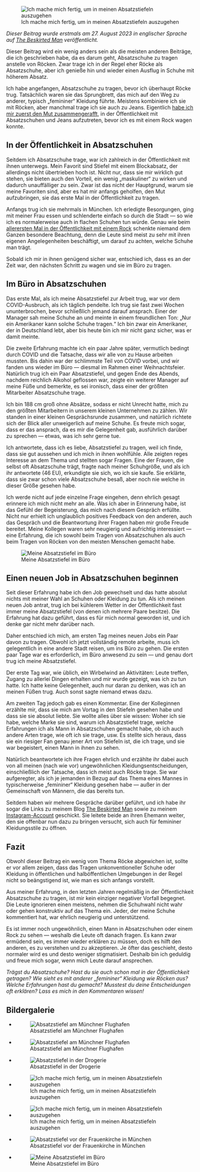 <figure><img loading="lazy" decoding="async" src="IMG_8304.jpeg" alt="Ich mache mich fertig, um in meinen Absatzstiefeln auszugehen"><figcaption>Ich mache mich fertig, um in meinen Absatzstiefeln auszugehen</figcaption></figure>

*Dieser Beitrag wurde erstmals am 27. August 2023 in englischer Sprache auf [The Beskirted Man](https://www.the-beskirted-man.com/personal-experiences/heeled-boots-at-the-office/) veröffentlicht.*

Dieser Beitrag wird ein wenig anders sein als die meisten anderen Beiträge, die ich geschrieben habe, da es darum geht, Absatzschuhe zu tragen anstelle von Röcken. Zwar trage ich in der Regel eher Röcke als Absatzschuhe, aber ich genieße hin und wieder einen Ausflug in Schuhe mit höherem Absatz.

Ich habe angefangen, Absatzschuhe zu tragen, bevor ich überhaupt Röcke trug. Tatsächlich waren sie das Sprungbrett, das mich auf den Weg zu anderer, typisch „femininer“ Kleidung führte. Meistens kombiniere ich sie mit Röcken, aber manchmal trage ich sie auch zu Jeans. Eigentlich [habe ich mir zuerst den Mut zusammengerafft](https://blog.alexseifert.de/2025/05/07/sich-den-mut-zusammennehmen-um-in-die-oeffentlichkeit-zu-gehen/), in der Öffentlichkeit mit Absatzschuhen und Jeans aufzutreten, bevor ich es mit einem Rock wagen konnte.

In der Öffentlichkeit in Absatzschuhen
--------------------------------------

Seitdem ich Absatzschuhe trage, war ich zahlreich in der Öffentlichkeit mit ihnen unterwegs. Mein Favorit sind Stiefel mit einem Blockabsatz, der allerdings nicht übertrieben hoch ist. Nicht nur, dass sie mir wirklich gut stehen, sie bieten auch den Vorteil, ein wenig „maskuliner“ zu wirken und dadurch unauffälliger zu sein. Zwar ist das nicht der Hauptgrund, warum sie meine Favoriten sind, aber es hat mir anfangs geholfen, den Mut aufzubringen, sie das erste Mal in der Öffentlichkeit zu tragen.

Anfangs trug ich sie mehrmals in München. Ich erledigte Besorgungen, ging mit meiner Frau essen und schlenderte einfach so durch die Stadt — so wie ich es normalerweise auch in flachen Schuhen tun würde. Genau wie beim [allerersten Mal in der Öffentlichkeit mit einem Rock](https://blog.alexseifert.de/2025/05/13/mein-erstes-mal-in-der-oeffentlichkeit-in-einem-rock/) schenkte niemand dem Ganzen besondere Beachtung, denn die Leute sind meist zu sehr mit ihren eigenen Angelegenheiten beschäftigt, um darauf zu achten, welche Schuhe man trägt.

Sobald ich mir in ihnen genügend sicher war, entschied ich, dass es an der Zeit war, den nächsten Schritt zu wagen und sie im Büro zu tragen.

Im Büro in Absatzschuhen
------------------------

Das erste Mal, als ich meine Absatzstiefel zur Arbeit trug, war vor dem COVID-Ausbruch, als ich täglich pendelte. Ich trug sie fast zwei Wochen ununterbrochen, bevor schließlich jemand darauf ansprach. Einer der Manager sah meine Schuhe an und meinte in einem freundlichen Ton: „Nur ein Amerikaner kann solche Schuhe tragen.“ Ich bin zwar ein Amerikaner, der in Deutschland lebt, aber bis heute bin ich mir nicht ganz sicher, was er damit meinte.

Die zweite Erfahrung machte ich ein paar Jahre später, vermutlich bedingt durch COVID und die Tatsache, dass wir alle von zu Hause arbeiten mussten. Bis dahin war der schlimmste Teil von COVID vorbei, und wir fanden uns wieder im Büro — diesmal im Rahmen einer Weihnachtsfeier. Natürlich trug ich ein Paar Absatzstiefel, und gegen Ende des Abends, nachdem reichlich Alkohol geflossen war, zeigte ein weiterer Manager auf meine Füße und bemerkte, es sei ironisch, dass einer der größten Mitarbeiter Absatzschuhe trage.

Ich bin 188 cm groß ohne Absätze, sodass er nicht Unrecht hatte, mich zu den größten Mitarbeitern in unserem kleinen Unternehmen zu zählen. Wir standen in einer kleinen Gesprächsrunde zusammen, und natürlich richtete sich der Blick aller unweigerlich auf meine Schuhe. Es freute mich sogar, dass er das ansprach, da es mir die Gelegenheit gab, ausführlich darüber zu sprechen — etwas, was ich sehr gerne tue.

Ich antwortete, dass ich es liebe, Absatzstiefel zu tragen, weil ich finde, dass sie gut aussehen und ich mich in ihnen wohlfühle. Alle zeigten reges Interesse an dem Thema und stellten sogar Fragen. Eine der Frauen, die selbst oft Absatzschuhe trägt, fragte nach meiner Schuhgröße, und als ich ihr antwortete (46 EU), erkundigte sie sich, wo ich sie kaufe. Sie erklärte, dass sie zwar schon viele Absatzschuhe besaß, aber noch nie welche in dieser Größe gesehen habe.

Ich werde nicht auf jede einzelne Frage eingehen, denn ehrlich gesagt erinnere ich mich nicht mehr an alle. Was ich aber in Erinnerung habe, ist das Gefühl der Begeisterung, das mich nach diesem Gespräch erfüllte. Nicht nur erhielt ich unglaublich positives Feedback von den anderen, auch das Gespräch und die Beantwortung ihrer Fragen haben mir große Freude bereitet. Meine Kollegen waren sehr neugierig und aufrichtig interessiert — eine Erfahrung, die ich sowohl beim Tragen von Absatzschuhen als auch beim Tragen von Röcken von den meisten Menschen gemacht habe.

<figure><img loading="lazy" decoding="async" src="heels-in-the-office-e1691944415307-915x1024.jpg" alt="Meine Absatzstiefel im Büro"><figcaption>Meine Absatzstiefel im Büro</figcaption></figure>

**Einen neuen Job in Absatzschuhen beginnen**
---------------------------------------------

Seit dieser Erfahrung habe ich den Job gewechselt und das hatte absolut nichts mit meiner Wahl an Schuhen oder Kleidung zu tun. Als ich meinen neuen Job antrat, trug ich bei kühlerem Wetter in der Öffentlichkeit fast immer meine Absatzstiefel (von denen ich mehrere Paare besitze). Die Erfahrung hat dazu geführt, dass es für mich normal geworden ist, und ich denke gar nicht mehr darüber nach.

Daher entschied ich mich, am ersten Tag meines neuen Jobs ein Paar davon zu tragen. Obwohl ich jetzt vollständig remote arbeite, muss ich gelegentlich in eine andere Stadt reisen, um ins Büro zu gehen. Die ersten paar Tage war es erforderlich, im Büro anwesend zu sein — und genau dort trug ich meine Absatzstiefel.

Der erste Tag war, wie üblich, ein Wirbelwind an Aktivitäten: Leute treffen, Zugang zu allerlei Dingen erhalten und mir wurde gezeigt, was ich zu tun hatte. Ich hatte keine Gelegenheit, auch nur daran zu denken, was ich an meinen Füßen trug. Auch sonst sagte niemand etwas dazu.

Am zweiten Tag jedoch gab es einen Kommentar. Eine der Kolleginnen erzählte mir, dass sie mich am Vortag in den Stiefeln gesehen habe und dass sie sie absolut liebte. Sie wollte alles über sie wissen: Woher ich sie habe, welche Marke sie sind, warum ich Absatzstiefel trage, welche Erfahrungen ich als Mann in Absatzschuhen gemacht habe, ob ich auch andere Arten trage, wie oft ich sie trage, usw. Es stellte sich heraus, dass sie ein riesiger Fan genau jener Art von Stiefeln ist, die ich trage, und sie war begeistert, einen Mann in ihnen zu sehen.

Natürlich beantwortete ich ihre Fragen ehrlich und erzählte ihr dabei auch von all meinen (nach wie vor) ungewöhnlichen Kleidungsentscheidungen, einschließlich der Tatsache, dass ich meist auch Röcke trage. Sie war aufgeregter, als ich je jemanden in Bezug auf das Thema eines Mannes in typischerweise „femininer“ Kleidung gesehen habe — außer in der Gemeinschaft von Männern, die das bereits tun.

Seitdem haben wir mehrere Gespräche darüber geführt, und ich habe ihr sogar die Links zu meinem Blog [The Beskirted Man](https://www.the-beskirted-man.com) sowie zu meinem [Instagram-Account](https://www.instagram.com/thebeskirtedman/) geschickt. Sie leitete beide an ihren Ehemann weiter, den sie offenbar nun dazu zu bringen versucht, sich auch für femininer Kleidungsstile zu öffnen.

**Fazit**
---------

Obwohl dieser Beitrag ein wenig vom Thema Röcke abgewichen ist, sollte er vor allem zeigen, dass das Tragen unkonventioneller Schuhe oder Kleidung in öffentlichen und halböffentlichen Umgebungen in der Regel nicht so beängstigend ist, wie man es sich anfangs vorstellt.

Aus meiner Erfahrung, in den letzten Jahren regelmäßig in der Öffentlichkeit Absatzschuhe zu tragen, ist mir kein einziger negativer Vorfall begegnet. Die Leute ignorieren einen meistens, nehmen die Schuhwahl nicht wahr oder gehen konstruktiv auf das Thema ein. Jeder, der meine Schuhe kommentiert hat, war ehrlich neugierig und unterstützend.

Es ist immer noch ungewöhnlich, einen Mann in Absatzschuhen oder einem Rock zu sehen — weshalb die Leute oft danach fragen. Es kann zwar ermüdend sein, es immer wieder erklären zu müssen, doch es hilft den anderen, es zu verstehen und zu akzeptieren. Je öfter das geschieht, desto normaler wird es und desto weniger stigmatisiert. Deshalb bin ich geduldig und freue mich sogar, wenn mich Leute darauf ansprechen.

*Trägst du Absatzschuhe? Hast du sie auch schon mal in der Öffentlichkeit getragen? Wie sieht es mit anderer „femininer“ Kleidung wie Röcken aus? Welche Erfahrungen hast du gemacht? Musstest du deine Entscheidungen oft erklären? Lass es mich in den Kommentaren wissen!*

**Bildergalerie**
-----------------

-   <figure><img loading="lazy" decoding="async" alt="Absatzstiefel am Münchner Flughafen" data-id="543" src="IMG_8249.jpeg"><figcaption>Absatzstiefel am Münchner Flughafen</figcaption></figure>
    
-   <figure><img loading="lazy" decoding="async" alt="Absatzstiefel am Münchner Flughafen" data-id="544" src="IMG_8248.jpeg"><figcaption>Absatzstiefel am Münchner Flughafen</figcaption></figure>
    
-   <figure><img loading="lazy" decoding="async" alt="Absatzstiefel in der Drogerie" data-id="545" src="IMG_8301.jpeg"><figcaption>Absatzstiefel in der Drogerie</figcaption></figure>
    
-   <figure><img loading="lazy" decoding="async" alt="Ich mache mich fertig, um in meinen Absatzstiefeln auszugehen" data-id="546" src="IMG_8302.jpeg"><figcaption>Ich mache mich fertig, um in meinen Absatzstiefeln auszugehen</figcaption></figure>
    
-   <figure><img loading="lazy" decoding="async" alt="Ich mache mich fertig, um in meinen Absatzstiefeln auszugehen" data-id="530" src="IMG_8304.jpeg"><figcaption>Ich mache mich fertig, um in meinen Absatzstiefeln auszugehen</figcaption></figure>
    
-   <figure><img loading="lazy" decoding="async" alt="Absatzstiefel vor der Frauenkirche in München" data-id="547" src="IMG_8307.jpeg"><figcaption>Absatzstiefel vor der Frauenkirche in München</figcaption></figure>
    
-   <figure><img loading="lazy" decoding="async" alt="Meine Absatzstiefel im Büro" data-id="534" src="heels-in-the-office-e1691944415307-915x1024.jpg"><figcaption>Meine Absatzstiefel im Büro</figcaption></figure>